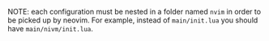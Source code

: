 NOTE: each configuration must be nested in a folder named `nvim` in order to be picked up by neovim. For example, instead of `main/init.lua` you should have `main/nivm/init.lua`.
